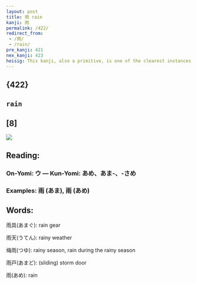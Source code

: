 ```yaml
---
layout: post
title: 雨 rain
kanji: 雨
permalink: /422/
redirect_from:
 - /雨/
 - /rain/
pre_kanji: 421
nex_kanji: 423
heisig: This kanji, also a primitive, is one of the clearest instances we have of a complex pictograph. The top line is the sky, the next 3 strokes a pair of clouds, and the final 4 dots the <b>rain</b> collected there and waiting to fall.
---
```


## {422}

## `rain`

## [8]

<div class="stroke"><img src="E99BA8.png" /></div>

## Reading:

### On-Yomi: ウ &mdash; Kun-Yomi: あめ、あま-、-さめ

### Examples: 雨 (あま), 雨 (あめ)

## Words:

雨具(あまぐ): rain gear

雨天(うてん): rainy weather

梅雨(つゆ): rainy season, rain during the rainy season

雨戸(あまど): (sliding) storm door

雨(あめ): rain

